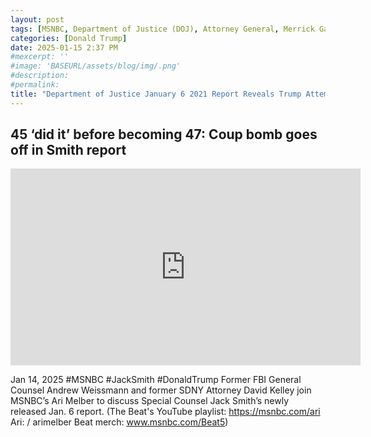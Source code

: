 ```yaml
---
layout: post
tags: [MSNBC, Department of Justice (DOJ), Attorney General, Merrick Garland, special counsel, Jack Smith, January 6 2021 Insurrection, election interference, election fraud, politics]
categories: [Donald Trump]
date: 2025-01-15 2:37 PM
#mexcerpt: ''
#image: 'BASEURL/assets/blog/img/.png'
#description:
#permalink:
title: "Department of Justice January 6 2021 Report Reveals Trump Attempted Coup d'état"
---
```



## 45 ‘did it’ before becoming 47: Coup bomb goes off in Smith report

<iframe width="560" height="315" src="https://www.youtube.com/embed/EJTLlTAcbmA?si=_Pg2ew4dOwoKfs52" title="YouTube video player" frameborder="0" allow="accelerometer; autoplay; clipboard-write; encrypted-media; gyroscope; picture-in-picture; web-share" referrerpolicy="strict-origin-when-cross-origin" allowfullscreen></iframe>

Jan 14, 2025  #MSNBC #JackSmith #DonaldTrump
Former FBI General Counsel Andrew Weissmann and former SDNY Attorney David Kelley join MSNBC’s Ari Melber to discuss Special Counsel Jack Smith’s newly released Jan. 6 report. (The Beat's YouTube playlist: https://msnbc.com/ari Ari: / arimelber Beat merch: www.msnbc.com/Beat5)

